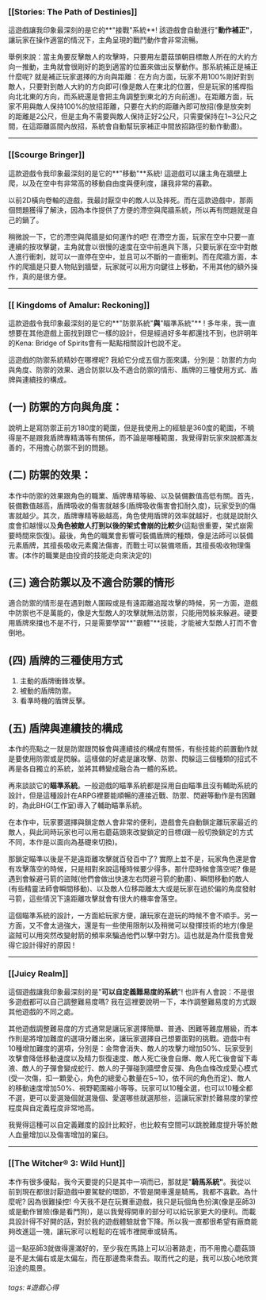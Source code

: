 ### [[Stories: The Path of Destinies]]

這遊戲讓我印象最深刻的是它的**"接戰"系統**! 該遊戲會自動進行"**動作補正"**，讓玩家在操作適當的情況下，主角呈現的戰鬥動作會非常流暢。

 舉例來說：當主角要反擊敵人的攻擊時，只要用左蘑菇頭朝目標敵人所在的大約方向一推動，主角就會很剛好的跑到適當的位置來做出反擊動作。那系統補正是補正什麼呢? 就是補正玩家選擇的方向與距離：在方向方面，玩家不用100%剛好對到敵人，只要對到敵人大約的方向即可(像是敵人在東北的位置，但是玩家的搖桿指向北北東的方向，而系統還是會把主角調整到東北的方向前進)。在距離方面，玩家不用與敵人保持100%的放招距離，只要在大約的距離內即可放招(像是放突刺的距離是2公尺，但是主角不需要與敵人保持正好2公尺，只需要保持在1~3公尺之間，在這距離區間內放招，系統會自動幫玩家補正中間放招路徑的動作動畫)。
 
  ---
  ### [[Scourge Bringer]]
  
  這款遊戲令我印象最深刻的是它的**"移動"**系統! 這遊戲可以讓主角在牆壁上爬，以及在空中有非常高的移動自由度與便利度，讓我非常的喜歡。  

 以前2D橫向卷軸的遊戲，我最討厭空中的敵人以及摔死。而在這款遊戲中，那兩個問題獲得了解決，因為本作提供了方便的滯空與爬牆系統，所以再有問題就是自己的鍋了。

 稍微說一下，它的滯空與爬牆是如何運作的吧! 在滯空方面，玩家在空中只要一直連續的按攻擊鍵，主角就會以很慢的速度在空中前進與下落，只要玩家在空中對敵人進行衝刺，就可以一直停在空中，並且可以不斷的一直衝刺。而在爬牆方面，本作的爬牆是只要人物貼到牆壁，玩家就可以用方向鍵往上移動，不用其他的額外操作，真的是很方便。
 
 ---
### [[ Kingdoms of Amalur: Reckoning]]

這款遊戲令我印象最深刻的是它的**"防禦系統"**與**"瞄準系統"** ! 多年來，我一直想要在其他遊戲上面找到跟它一樣的設計，但是經過好多年都還找不到，也許明年的Kena: Bridge of Spirits會有一點點相關設計也說不定。

這遊戲的防禦系統精妙在哪裡呢? 我給它分成五個方面來講，分別是：防禦的方向與角度、防禦的效果、適合防禦以及不適合防禦的情形、盾牌的三種使用方式、盾牌與連續技的構成。


**(一) 防禦的方向與角度：**
---
說明上是寫防禦正前方180度的範圍，但是我使用上的經驗是360度的範圍，不曉得是不是跟我盾牌專精滿等有關係，而不論是哪種範圍，我覺得對玩家來說都滿友善的，不用擔心防禦不到的問題。


**(二) 防禦的效果：**
---
本作中防禦的效果跟角色的職業、盾牌專精等級、以及裝備數值高低有關。首先，裝備數值越高，盾牌吸收的傷害就越多(盾牌吸收傷害會扣耐久度)，玩家受到的傷害就越少。其次，盾牌專精等級越高，角色使用盾牌的效率就越好，也就是說耐久度會扣越慢以及**角色被敵人打到以後的架式會崩的比較少**(這點很重要，架式崩需要時間來恢復)。最後，角色的職業會影響可裝備盾牌的種類，像是法師可以裝備元素盾牌，其擅長吸收元素魔法傷害，而戰士可以裝備塔盾，其擅長吸收物理傷害。(本作的職業是由投資的技能走向來決定的)


**(三) 適合防禦以及不適合防禦的情形**
---
適合防禦的情形是在遇到敵人圍毆或是有遠距離追蹤攻擊的時候，另一方面，遊戲中防禦也不是萬能的，像是大型敵人的攻擊就無法防禦，只能用閃躲來躲避。硬要用盾牌來擋也不是不行，只是需要學習**"霸體"**技能，才能被大型敵人打而不會倒地。


**(四) 盾牌的三種使用方式**
---
1. 主動的盾牌衝鋒攻擊。
2. 被動的盾牌防禦。
3. 看準時機的盾牌反擊。

  

**(五) 盾牌與連續技的構成**
---
本作的亮點之一就是防禦跟閃躲會與連續技的構成有關係，有些技能的前置動作就是要使用防禦或是閃躲。這樣做的好處是讓攻擊、防禦、閃躲這三個種類的招式不再是各自獨立的系統，並將其轉變成融合為一體的系統。


 再來談談它的**瞄準系統**。一般遊戲的瞄準系統都是採用自由瞄準且沒有輔助系統的設計，但是這種設計在ARPG裡要能順暢的連接近戰、防禦、閃避等動作是有困難的，為此BHG(工作室)導入了輔助瞄準系統。

 在本作中，玩家要選擇與鎖定敵人會非常的便利，遊戲會先自動鎖定離玩家最近的敵人，與此同時玩家也可以用右蘑菇頭來改變鎖定的目標(跟一般切換鎖定的方式不同，本作是以面向為基礎來切換)。

 那鎖定瞄準以後是不是遠距離攻擊就百發百中了? 實際上並不是，玩家角色還是會有攻擊落空的時候，只是相對來說這種時候要少得多。那什麼時候會落空呢? 像是遇到會躲避弓箭的盜賊(他們會做出快速左右閃避弓箭的動畫)、瞬間移動的敵人(有些精靈法師會瞬間移動)、以及敵人位移距離太大或是玩家在過於偏的角度發射弓箭，這些情況下遠距離攻擊就會有很大的機率會落空。

 這個瞄準系統的設計，一方面給玩家方便，讓玩家在遊玩的時候不會不順手。另一方面，又不會太過強大，還是有一些使用限制以及稍微可以發揮技術的地方(像是盜賊可以用突然改變射箭的頻率來騙過他們以擊中對方)。這也就是為什麼我會覺得它設計得好的原因 !
 
 ---
 ### [[Juicy Realm]]
 
 這個遊戲讓我印象最深刻的是"**可以自定義難易度的系統**"! 也許有人會說：不是很多遊戲都可以自己調整難易度嗎? 我在這裡要說明一下，本作調整難易度的方式跟其他遊戲的不同之處。 

 其他遊戲調整難易度的方式通常是讓玩家選擇簡單、普通、困難等難度層級，而本作則是將增加難度的選項分離出來，讓玩家選擇自己想要面對的挑戰。遊戲中有10種增加難度的選項，分別是：金幣會消失、敵人的攻擊力增加50%、玩家受到攻擊會降低移動速度以及精力恢復速度、敵人死亡後會自爆、敵人死亡後會留下毒液、敵人的子彈會變成蛇行、敵人的子彈碰到牆壁會反彈、角色血條改成愛心模式(受一次傷，扣一顆愛心，角色的總愛心數量在5~10，依不同的角色而定)、敵人的移動速度增加50%、視野範圍縮小等等。玩家可以10種全選，也可以10種全都不選，更可以愛選幾個就選幾個、愛選哪些就選那些，這讓玩家對於難易度的掌控程度與自定義程度非常地高。
  
 我覺得這種可以自定義難度的設計比較好，也比較有空間可以跳脫難度提升等於敵人血量增加以及傷害增加的窠臼。
 
 ---
 ### [[The Witcher® 3: Wild Hunt]]
 
 本作有很多優點，我今天要提的只是其中一項而已，那就是"**騎馬系統"**。我從以前到現在都很討厭遊戲中要駕駛的環節，不管是開車還是騎馬，我都不喜歡。為什麼呢? 因為很難操控! 今天我不是在玩賽車遊戲，我只是玩個角色扮演(像是巫師3)或是動作冒險(像是看門狗)，是以我覺得開車的部分可以給玩家更大的便利。而載具設計得不好開的話，對於我的遊戲體驗就會下降。所以我一直都很希望有廠商能夠改進這一塊，讓玩家可以輕鬆的在城市裡開車或騎馬。  

 這一點巫師3就做得還滿好的，至少我在馬路上可以沿著路走，而不用擔心蘑菇頭是不是太偏右或是太偏左，而在那邊喬來喬去。取而代之的是，我可以放心地欣賞沿途的風景。
 
 ###### tags: #遊戲心得